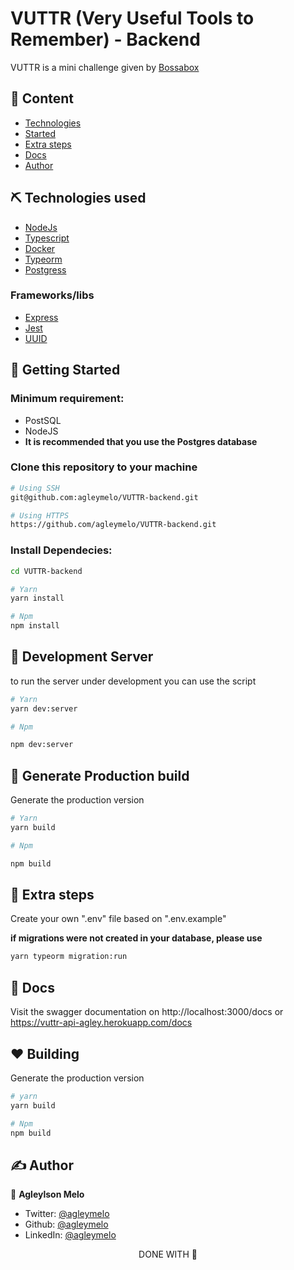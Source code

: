 # VUTTR (Very Useful Tools to Remember) - Backend

VUTTR is a mini challenge given by [Bossabox](https://app.bossabox.com/u/agleylson-silva)

## 📝 Content

- [Technologies](#technologies_used)
- [Started](#getting_started)
- [Extra steps](#extra_steps)
- [Docs](#docs)
- [Author](#author)

## ⛏️ Technologies used <a name = "technologies_used"></a>

- [NodeJs](https://nodejs.org/en/)
- [Typescript](https://www.typescriptlang.org/)
- [Docker](https://www.docker.com/)
- [Typeorm](https://typeorm.io/#/)
- [Postgress](https://www.postgresql.org/)

### Frameworks/libs

- [Express](https://expressjs.com/)
- [Jest](https://jestjs.io/)
- [UUID](https://www.npmjs.com/package/uuid)

## 🚀 Getting Started <a name = "getting_started"></a>

### Minimum requirement:

- PostSQL
- NodeJS
- **It is recommended that you use the Postgres database**

### Clone this repository to your machine

```bash
# Using SSH
git@github.com:agleymelo/VUTTR-backend.git
```

```bash
# Using HTTPS
https://github.com/agleymelo/VUTTR-backend.git
```

### Install Dependecies:

```bash
cd VUTTR-backend

# Yarn
yarn install

# Npm
npm install
```

## 🚀 Development Server

to run the server under development you can use the script

```bash
# Yarn
yarn dev:server

# Npm

npm dev:server
```

## 🚀 Generate Production build

Generate the production version

```bash
# Yarn
yarn build

# Npm

npm build
```

## 🚀 Extra steps <a name = "extra_steeps"></a>

Create your own ".env" file based on ".env.example"

**if migrations were not created in your database, please use**

```bash
yarn typeorm migration:run
```

## 🚀 Docs<a name = "docs"></a>

Visit the swagger documentation on http://localhost:3000/docs or https://vuttr-api-agley.herokuapp.com/docs

## ❤️ Building

Generate the production version

```bash
# yarn
yarn build

# Npm
npm build
```

## ✍️ Author <a name = "author"></a>

👤 **Agleylson Melo**

- Twitter: [@agleymelo](https://twitter.com/agleymelo)
- Github: [@agleymelo](https://github.com/agleymelo)
- LinkedIn: [@agleymelo](https://www.linkedin.com/in/agleylson/)

<p align="center">
  DONE WITH 💜
</p>
